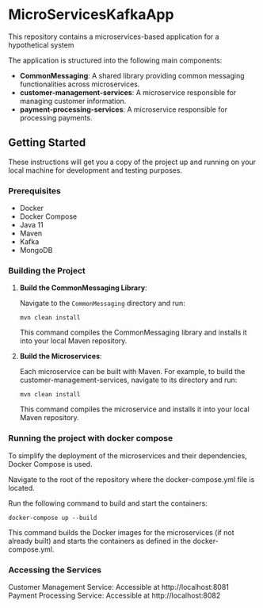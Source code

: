 # MicroServicesKafkaApp

This repository contains a microservices-based application for a hypothetical system

The application is structured into the following main components:

- **CommonMessaging**: A shared library providing common messaging functionalities across microservices.
- **customer-management-services**: A microservice responsible for managing customer information.
- **payment-processing-services**: A microservice responsible for processing payments.

## Getting Started

These instructions will get you a copy of the project up and running on your local machine for development and testing purposes.

### Prerequisites

- Docker
- Docker Compose
- Java 11
- Maven
- Kafka
- MongoDB

### Building the Project

1. **Build the CommonMessaging Library**:

    Navigate to the `CommonMessaging` directory and run:
    
    ```mvn clean install```

    This command compiles the CommonMessaging library and installs it into your local Maven repository.


2. **Build the Microservices**:

    Each microservice can be built with Maven. For example, to build the customer-management-services, navigate to its directory and run:

    ```mvn clean install```

    This command compiles the microservice and installs it into your local Maven repository.

### Running the project with docker compose

To simplify the deployment of the microservices and their dependencies, Docker Compose is used.

Navigate to the root of the repository where the docker-compose.yml file is located.

Run the following command to build and start the containers:

```docker-compose up --build```

This command builds the Docker images for the microservices (if not already built) and starts the containers as defined in the docker-compose.yml.

### Accessing the Services

Customer Management Service: Accessible at http://localhost:8081
Payment Processing Service: Accessible at http://localhost:8082


